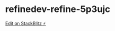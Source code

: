 # refinedev-refine-5p3ujc

[Edit on StackBlitz ⚡️](https://stackblitz.com/edit/refinedev-refine-5p3ujc)